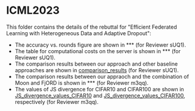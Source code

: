 # ICML2023
This folder contains the details of the rebuttal for "Efficient Federated Learning with Heterogeneous Data and Adaptive Dropout":

- The accuracy vs. rounds figure are shown in *** (for Reviewer sUQ1).
- The table for computational costs on the server is shown in *** (for Reviewer sUQ1).
- The comparison results between our approach and other baseline approaches are shown in [comparison_results](https://github.com/anonymous2023319/ICML2023/blob/main/comparison_results) (for Reviewer sUQ1).
- The comparison results between our appraoch and the combination of Moon and FjORD is shown in *** (for Reviewer m3qq).
- The values of JS divergence for CIFAR10 and CIFAR100 are shown in [JS_divergence_values_CIFAR10](https://github.com/anonymous2023319/ICML2023/blob/main/JS_divergence_values_CIFAR10) and [JS_divergence_values_CIFAR100](https://github.com/anonymous2023319/ICML2023/blob/main/JS_divergence_values_CIFAR100), respectively (for Reviewer m3qq).
